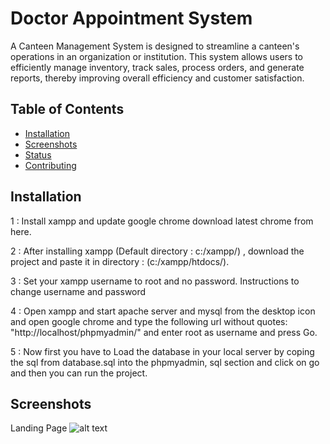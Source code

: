 # Doctor Appointment System
A Canteen Management System is designed to streamline a canteen's operations in an organization or institution. This system allows users to efficiently manage inventory, track sales, process orders, and generate reports, thereby improving overall efficiency and customer satisfaction.

## Table of Contents

- [Installation](#installation)
- [Screenshots](#screenshots)
- [Status](#status)
- [Contributing](#contributing)


## Installation
1 : Install xampp and update google chrome download latest chrome from here.

2 : After installing xampp (Default directory : c:/xampp/) , download the project and paste it in directory : (c:/xampp/htdocs/).

3 : Set your xampp username to root and no password. Instructions to change username and password

4 : Open xampp and start apache server and mysql from the desktop icon and open google chrome and type the following url without quotes: "http://localhost/phpmyadmin/" and enter root as username and press Go.

5 : Now first you have to Load the database in your local server by coping the sql from database.sql into the phpmyadmin, sql section and click on go and then you can run the project.


## Screenshots
Landing Page
![alt text](https://github.com/MalcolmAntao/Healthcare-Appointment-System/blob/main/Screenshots/Landing_Page1.png)
